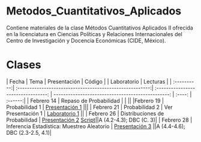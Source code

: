 # Metodos_Cuantitativos_Aplicados
Contiene materiales de la clase Métodos Cuantitativos Aplicados II ofrecida en la licenciatura en Ciencias Políticas y Relaciones Internacionales del Centro de Investigación y Docencia Económicas (CIDE, México). 

# Clases
| Fecha  | Tema                                                         | Presentación             | Código |                                | Laboratorio | Lecturas |
| :----------:| :-------------------------------------------------------:| :---------------------------------: |   ------------------------------------------------: | :----: | :------:|
| Febrero 14 | Repaso de Probabilidad                 | | ||
|Febrero 19 | Probabilidad 1 | [Presentación 1](https://github.com/Sergio-Bejar/MCA_CIDE/blob/main/Presentaciones/probabilidad_repaso.pdf) |||
| Febrero 21 | Probabilidad 2 | Ver Presentación 1 | [Laboratorio 1](https://github.com/Sergio-Bejar/MCA_CIDE/blob/main/Laboratorios/lab1.pdf) ||
| Febrero 26 | Distribuciones de Probabilidad | [Presentación 2](https://github.com/Sergio-Bejar/MCA_CIDE/blob/main/Presentaciones/distribuciones_probabilidad.pdf)
[Script](https://github.com/Sergio-Bejar/MCA_CIDE/blob/main/Scripts/script1.R)||A (4.2-4.3); DBC (C. 3)|
| Febrero 28 | Inferencia Estadística: Muestreo Aleatorio | [Presentación 3](https://github.com/Sergio-Bejar/MCA_CIDE/blob/main/Presentaciones/muestreo_aleatorio.pdf) ||A (4.4-4.6); DBC (2.3-2.5, 4.1)|
